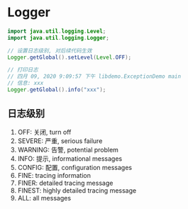# Logger

```java
import java.util.logging.Level;
import java.util.logging.Logger;

// 设置日志级别, 对后续代码生效
Logger.getGlobal().setLevel(Level.OFF);

// 打印日志
// 四月 09, 2020 9:09:57 下午 libdemo.ExceptionDemo main
// 信息: xxx
Logger.getGlobal().info("xxx");
```

## 日志级别

1. OFF: 关闭, turn off
1. SEVERE: 严重, serious failure
1. WARNING: 告警, potential problem
1. INFO: 提示, informational messages
1. CONFIG: 配置, configuration messages
1. FINE: tracing information
1. FINER: detailed tracing message
1. FINEST: highly detailed tracing message
1. ALL: all messages
